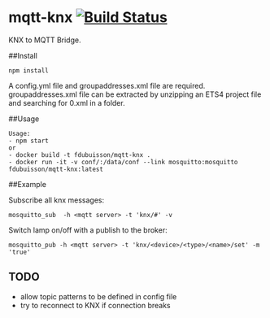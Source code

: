# mqtt-knx [![Build Status](https://travis-ci.org/f-dubuisson/mqtt-knx.png)](https://travis-ci.org/f-dubuisson/mqtt-knx)

KNX to MQTT Bridge.

##Install

    npm install

A config.yml file and groupaddresses.xml file are required. groupaddresses.xml file can be extracted by unzipping an ETS4 project file and searching for 0.xml in a folder.

##Usage

    Usage:
    - npm start
    or
    - docker build -t fdubuisson/mqtt-knx .
    - docker run -it -v conf/:/data/conf --link mosquitto:mosquitto fdubuisson/mqtt-knx:latest
##Example

Subscribe all knx messages:

    mosquitto_sub  -h <mqtt server> -t 'knx/#' -v

Switch lamp on/off with a publish to the broker:

    mosquitto_pub -h <mqtt server> -t 'knx/<device>/<type>/<name>/set' -m 'true'
    
## TODO
- allow topic patterns to be defined in config file
- try to reconnect to KNX if connection breaks
